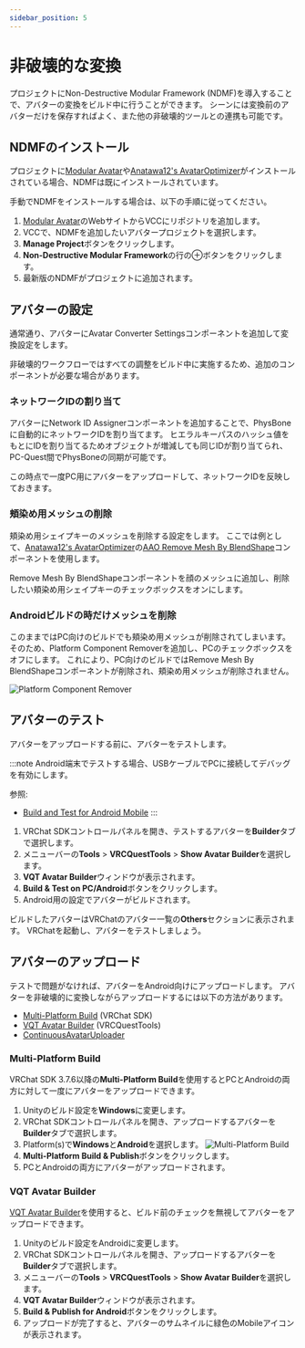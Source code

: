 ```yaml
---
sidebar_position: 5
---
```


# 非破壊的な変換

プロジェクトにNon-Destructive Modular Framework (NDMF)を導入することで、アバターの変換をビルド中に行うことができます。
シーンには変換前のアバターだけを保存すればよく、また他の非破壊的ツールとの連携も可能です。

## NDMFのインストール

プロジェクトに[Modular Avatar]や[Anatawa12's AvatarOptimizer]がインストールされている場合、NDMFは既にインストールされています。

手動でNDMFをインストールする場合は、以下の手順に従ってください。

1. [Modular Avatar]のWebサイトからVCCにリポジトリを追加します。
2. VCCで、NDMFを追加したいアバタープロジェクトを選択します。
3. **Manage Project**ボタンをクリックします。
4. **Non-Destructive Modular Framework**の行の⊕ボタンをクリックします。
5. 最新版のNDMFがプロジェクトに追加されます。

## アバターの設定

通常通り、アバターにAvatar Converter Settingsコンポーネントを追加して変換設定をします。

非破壊的ワークフローではすべての調整をビルド中に実施するため、追加のコンポーネントが必要な場合があります。

### ネットワークIDの割り当て

アバターにNetwork ID Assignerコンポーネントを追加することで、PhysBoneに自動的にネットワークIDを割り当てます。
ヒエラルキーパスのハッシュ値をもとにIDを割り当てるためオブジェクトが増減しても同じIDが割り当てられ、PC-Quest間でPhysBoneの同期が可能です。

この時点で一度PC用にアバターをアップロードして、ネットワークIDを反映しておきます。

### 頬染め用メッシュの削除

頬染め用シェイプキーのメッシュを削除する設定をします。
ここでは例として、[Anatawa12's AvatarOptimizer]の[AAO Remove Mesh By BlendShape](https://vpm.anatawa12.com/avatar-optimizer/ja/docs/reference/remove-mesh-by-blendshape/)コンポーネントを使用します。

Remove Mesh By BlendShapeコンポーネントを顔のメッシュに追加し、削除したい頬染め用シェイプキーのチェックボックスをオンにします。

### Androidビルドの時だけメッシュを削除

このままではPC向けのビルドでも頬染め用メッシュが削除されてしまいます。
そのため、Platform Component Removerを追加し、PCのチェックボックスをオフにします。
これにより、PC向けのビルドではRemove Mesh By BlendShapeコンポーネントが削除され、頬染め用メッシュが削除されません。

![Platform Component Remover](/img/platform-component-remover.png)

## アバターのテスト

アバターをアップロードする前に、アバターをテストします。

:::note
Android端末でテストする場合、USBケーブルでPCに接続してデバッグを有効にします。

参照:
- [Build and Test for Android Mobile](https://creators.vrchat.com/platforms/android/build-test-mobile/)
:::

1. VRChat SDKコントロールパネルを開き、テストするアバターを**Builder**タブで選択します。
2. メニューバーの**Tools** > **VRCQuestTools** > **Show Avatar Builder**を選択します。
3. **VQT Avatar Builder**ウィンドウが表示されます。
4. **Build & Test on PC/Android**ボタンをクリックします。
5. Android用の設定でアバターがビルドされます。

ビルドしたアバターはVRChatのアバター一覧の**Others**セクションに表示されます。
VRChatを起動し、アバターをテストしましょう。

## アバターのアップロード

テストで問題がなければ、アバターをAndroid向けにアップロードします。
アバターを非破壊的に変換しながらアップロードするには以下の方法があります。

- [Multi-Platform Build](#multi-platform-build) (VRChat SDK)
- [VQT Avatar Builder](#vqt-avatar-builder) (VRCQuestTools)
- [ContinuousAvatarUploader](https://github.com/anatawa12/ContinuousAvatarUploader)

### Multi-Platform Build

VRChat SDK 3.7.6以降の**Multi-Platform Build**を使用するとPCとAndroidの両方に対して一度にアバターをアップロードできます。

1. Unityのビルド設定を**Windows**に変更します。
2. VRChat SDKコントロールパネルを開き、アップロードするアバターを**Builder**タブで選択します。
3. Platform(s)で**Windows**と**Android**を選択します。
    ![Multi-Platform Build](/img/multi_platform_build.png)
4. **Multi-Platform Build & Publish**ボタンをクリックします。
5. PCとAndroidの両方にアバターがアップロードされます。

### VQT Avatar Builder

[VQT Avatar Builder]を使用すると、ビルド前のチェックを無視してアバターをアップロードできます。

1. Unityのビルド設定をAndroidに変更します。
2. VRChat SDKコントロールパネルを開き、アップロードするアバターを**Builder**タブで選択します。
3. メニューバーの**Tools** > **VRCQuestTools** > **Show Avatar Builder**を選択します。
4. **VQT Avatar Builder**ウィンドウが表示されます。
5. **Build & Publish for Android**ボタンをクリックします。
6. アップロードが完了すると、アバターのサムネイルに緑色のMobileアイコンが表示されます。

[Modular Avatar]: https://modular-avatar.nadena.dev/ja
[Anatawa12's AvatarOptimizer]: https://vpm.anatawa12.com/avatar-optimizer/ja/
[VQT Avatar Builder]: ../references/main-menu/show-avatar-builder.md
